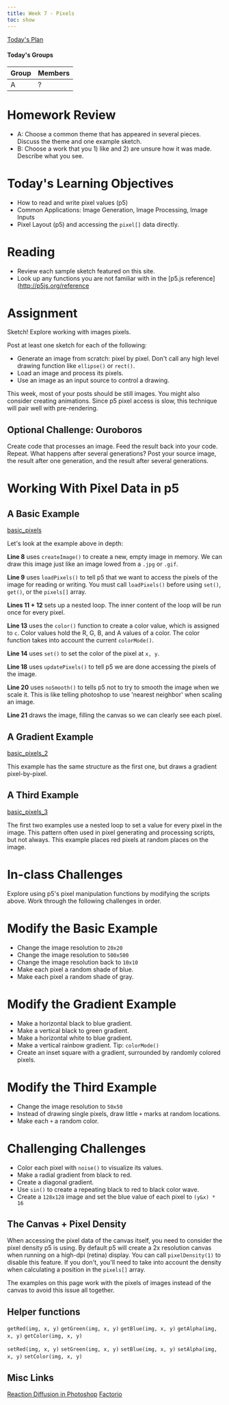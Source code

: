 ```yaml
---
title: Week 7 - Pixels
toc: show
---
```


[Today's Plan](plan.html)

#### Today's Groups

Group 	| Members
---		| ---
A		| ?


# Homework Review
- A: Choose a common theme that has appeared in several pieces. Discuss the theme and one example sketch.
- B: Choose a work that you 1) like and 2) are unsure how it was made. Describe what you see.

# Today's Learning Objectives
- How to read and write pixel values (p5)
- Common Applications: Image Generation, Image Processing, Image Inputs
- Pixel Layout (p5) and accessing the `pixel[]` data directly.

# Reading
- Review each sample sketch featured on this site.
- Look up any functions you are not familiar with in the [p5.js reference](http://p5js.org/reference

# Assignment
Sketch! Explore working with images pixels.

Post at least one sketch for each of the following:
- Generate an image from scratch: pixel by pixel. Don't call any high level drawing function like `ellipse()` or `rect()`.
- Load an image and process its pixels.
- Use an image as an input source to control a drawing.

This week, most of your posts should be still images. You might also consider creating animations. Since p5 pixel access is slow, this technique will pair well with pre-rendering.


## Optional Challenge: Ouroboros
Create code that processes an image. Feed the result back into your code. Repeat. What happens after several generations? Post your source image, the result after one generation, and the result after several generations.


# Working With Pixel Data in p5

## A Basic Example

<a href="./sketches/basic_pixels.js" class="p5_example show-lab show-lab-link hidden">basic_pixels</a>

Let's look at the example above in depth:

**Line 8** uses `createImage()` to create a new, empty image in memory. We can draw this image just like an image lowed from a `.jpg` or `.gif`.

**Line 9** uses `loadPixels()` to tell p5 that we want to access the pixels of the image for reading or writing. You must call `loadPixels()` before using `set()`, `get()`, or the `pixels[]` array.

**Lines 11 + 12** sets up a nested loop. The inner content of the loop will be run once for every pixel.

**Line 13** uses the `color()` function to create a color value, which is assigned to `c`. Color values hold the R, G, B, and A values of a color. The color function takes into account the current `colorMode()`.

**Line 14** uses `set()` to set the color of the pixel at `x, y`.

**Line 18** uses `updatePixels()` to tell p5 we are done accessing the pixels of the image.

**Line 20** uses `noSmooth()` to tells p5 not to try to smooth the image when we scale it. This is like telling photoshop to use 'nearest neighbor' when scaling an image.

**Line 21** draws the image, filling the canvas so we can clearly see each pixel.


## A Gradient Example

<a href="./sketches/basic_pixels_2.js" class="p5_example show-lab show-lab-link hidden">basic_pixels_2</a>

This example has the same structure as the first one, but draws a gradient pixel-by-pixel.


## A Third Example

<a href="./sketches/basic_pixels_3.js" class="p5_example show-lab show-lab-link hidden">basic_pixels_3</a>

The first two examples use a nested loop to set a value for every pixel in the image. This pattern often used in pixel generating and processing scripts, but not always. This example places red pixels at random places on the image.


# In-class Challenges

Explore using p5's pixel manipulation functions by modifying the scripts above. Work through the following challenges in order.

# Modify the Basic Example
- Change the image resolution to `20x20`
- Change the image resolution to `500x500`
- Change the image resolution back to `10x10`
- Make each pixel a random shade of blue.
- Make each pixel a random shade of gray.

# Modify the Gradient Example
- Make a horizontal black to blue gradient.
- Make a vertical black to green gradient.
- Make a horizontal white to blue gradient.
- Make a vertical rainbow gradient. Tip: `colorMode()`
- Create an inset square with a gradient, surrounded by randomly colored pixels.

# Modify the Third Example
- Change the image resolution to `50x50`
- Instead of drawing single pixels, draw little `+` marks at random locations.
- Make each `+` a random color.

# Challenging Challenges
- Color each pixel with `noise()` to visualize its values.
- Make a radial gradient from black to red.
- Create a diagonal gradient.
- Use `sin()` to create a repeating black to red to black color wave.
- Create a `128x128` image and set the blue value of each pixel to `(y&x) * 16`


## The Canvas + Pixel Density
When accessing the pixel data of the canvas itself, you need to consider the pixel density p5 is using. By default p5 will create a 2x resolution canvas when running on a high-dpi (retina) display. You can call `pixelDensity(1)` to disable this feature. If you don't, you'll need to take into account the density when calculating a position in the `pixels[]` array.

The examples on this page work with the pixels of images instead of the canvas to avoid this issue all together.








## Helper functions

`getRed(img, x, y)`
`getGreen(img, x, y)`
`getBlue(img, x, y)`
`getAlpha(img, x, y)`
`getColor(img, x, y)`

`setRed(img, x, y)`
`setGreen(img, x, y)`
`setBlue(img, x, y)`
`setAlpha(img, x, y)`
`setColor(img, x, y)`


## Misc Links
[Reaction Diffusion in Photoshop](https://vimeo.com/61154654)
[Factorio](http://store.steampowered.com/app/427520/)
